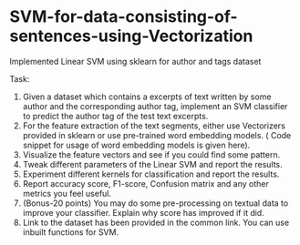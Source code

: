 # SVM-for-data-consisting-of-sentences-using-Vectorization
Implemented Linear SVM using sklearn for author and tags dataset


Task:
1. Given a dataset which contains a excerpts of text written by some author and the
corresponding author tag, implement an SVM classifier to predict the author tag
of the test text excerpts.
2. For the feature extraction of the text segments, either use Vectorizers provided in
sklearn or use pre-trained word embedding models. ( Code snippet for usage of
word embedding models is given here).
3. Visualize the feature vectors and see if you could find some pattern.
4. Tweak different parameters of the Linear SVM and report the results.
5. Experiment different kernels for classification and report the results.
6. Report accuracy score, F1-score, Confusion matrix and any other metrics you feel
useful.
7. (Bonus-20 points) You may do some pre-processing on textual data to improve
your classifier. Explain why score has improved if it did.
8. Link to the dataset has been provided in the common link.
You can use inbuilt functions for SVM.
